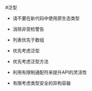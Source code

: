 #泛型

- 请不要在新代码中使用原生态类型

- 消除非受检警告

- 列表优先于数组

- 优先考虑泛型

- 优先考虑泛型方法

- 利用有限制通配符来提升API的灵活性

- 有限考虑类型安全的异构容器